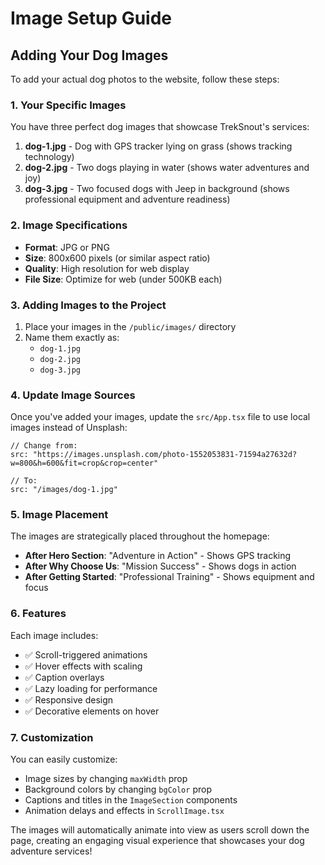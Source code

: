 # Image Setup Guide

## Adding Your Dog Images

To add your actual dog photos to the website, follow these steps:

### 1. Your Specific Images

You have three perfect dog images that showcase TrekSnout's services:

1. **dog-1.jpg** - Dog with GPS tracker lying on grass (shows tracking technology)
2. **dog-2.jpg** - Two dogs playing in water (shows water adventures and joy)  
3. **dog-3.jpg** - Two focused dogs with Jeep in background (shows professional equipment and adventure readiness)

### 2. Image Specifications

- **Format**: JPG or PNG
- **Size**: 800x600 pixels (or similar aspect ratio)
- **Quality**: High resolution for web display
- **File Size**: Optimize for web (under 500KB each)

### 3. Adding Images to the Project

1. Place your images in the `/public/images/` directory
2. Name them exactly as:
   - `dog-1.jpg`
   - `dog-2.jpg` 
   - `dog-3.jpg`

### 4. Update Image Sources

Once you've added your images, update the `src/App.tsx` file to use local images instead of Unsplash:

```tsx
// Change from:
src: "https://images.unsplash.com/photo-1552053831-71594a27632d?w=800&h=600&fit=crop&crop=center"

// To:
src: "/images/dog-1.jpg"
```

### 5. Image Placement

The images are strategically placed throughout the homepage:

- **After Hero Section**: "Adventure in Action" - Shows GPS tracking
- **After Why Choose Us**: "Mission Success" - Shows dogs in action
- **After Getting Started**: "Professional Training" - Shows equipment and focus

### 6. Features

Each image includes:
- ✅ Scroll-triggered animations
- ✅ Hover effects with scaling
- ✅ Caption overlays
- ✅ Lazy loading for performance
- ✅ Responsive design
- ✅ Decorative elements on hover

### 7. Customization

You can easily customize:
- Image sizes by changing `maxWidth` prop
- Background colors by changing `bgColor` prop
- Captions and titles in the `ImageSection` components
- Animation delays and effects in `ScrollImage.tsx`

The images will automatically animate into view as users scroll down the page, creating an engaging visual experience that showcases your dog adventure services!
